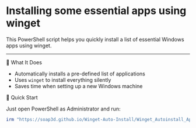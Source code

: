 # Installing some essential apps using winget

This PowerShell script helps you quickly install a list of essential Windows apps using winget.
_______________________________________________________________________________________________

🔧 What It Does

- Automatically installs a pre-defined list of applications
- Uses `winget` to install everything silently
- Saves time when setting up a new Windows machine

🚀 Quick Start

Just open PowerShell as Administrator and run:

```Powershell
irm "https://soap3d.github.io/Winget-Auto-Install/Winget_Autoinstall_Apps.ps1" | iex
